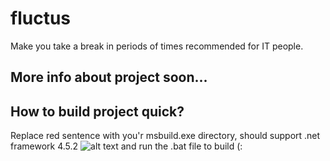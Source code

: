 # fluctus
Make you take a break in periods of times recommended for IT people.
## More info about project soon...
## How to build project quick?
Replace red sentence with you'r msbuild.exe directory, should support .net framework 4.5.2
![alt text](https://i.imgur.com/uo4QbnE.png)
and run the .bat file to build (:
